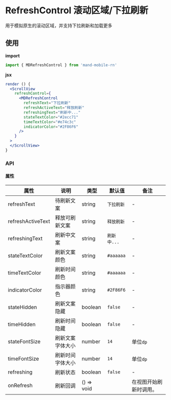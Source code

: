 # RefreshControl 滚动区域/下拉刷新

用于模拟原生的滚动区域，并支持下拉刷新和加载更多

## 使用

**import**

```js
import { MDRefreshControl } from 'mand-mobile-rn'
```

**jsx**

```jsx
render () {
  <ScrollView
    refreshControl={
      <MDRefreshControl
        refreshText="下拉刷新"
        refreshActiveText="释放刷新"
        refreshingText="刷新中..."
        stateTextColor="#2ecc71"
        timeTextColor="#e74c3c"
        indicatorColor="#2F86F6"
      />
    }
  >
  </ScrollView>
}
```

### API

#### 属性

| 属性              | 说明             | 类型       | 默认值      | 备注                   |
| ----------------- | ---------------- | ---------- | ----------- | ---------------------- |
| refreshText       | 待刷新文案       | string     | `下拉刷新`  | -                      |
| refreshActiveText | 释放可刷新文案   | string     | `释放刷新`  | -                      |
| refreshingText    | 刷新中文案       | string     | `刷新中...` | -                      |
| stateTextColor    | 刷新文案颜色     | string     | `#aaaaaa`   | -                      |
| timeTextColor     | 刷新时间颜色     | string     | `#aaaaaa`   | -                      |
| indicatorColor    | 指示器颜色       | string     | `#2F86F6`   | -                      |
| stateHidden       | 刷新文案隐藏     | boolean    | `false`     | -                      |
| timeHidden        | 刷新时间隐藏     | boolean    | `false`     | -                      |
| stateFontSize     | 刷新文案字体大小 | number     | `14`        | 单位`dp`               |
| timeFontSize      | 刷新时间字体大小 | number     | `14`        | 单位`dp`               |
| refreshing        | 刷新状态         | boolean    | `false`     | -                      |
| onRefresh         | 刷新回调         | () => void |             | 在视图开始刷新时调用。 |
